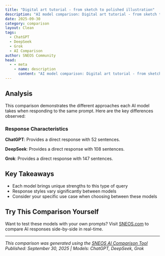 ```yaml
---
title: "Digital art tutorial - from sketch to polished illustration"
description: "AI model comparison: Digital art tutorial - from sketch to polished illustration..."
date: 2025-09-30
category: comparison
layout: Clean
tags:
  - ChatGPT
  - DeepSeek
  - Grok
  - AI Comparison
author: SNEOS Community
head:
  - - meta
    - name: description
      content: "AI model comparison: Digital art tutorial - from sketch to polished illustration..."
---
```


<ChatComparison
  title="Digital art tutorial - from sketch to polished illustration"
  prompt="Digital art tutorial - from sketch to polished illustration"
  :responses='{
    "ChatGPT": "Certainly! Here\u0027s a step-by-step digital art tutorial guiding you from the initial sketch to a polished illustration:\n\n---\n\n### Digital Art Tutorial: From Sketch to Polished Illustration\n\n#### Tools You\u2019ll Need:\n- A digital drawing tablet or a computer with drawing software.\n- Drawing software (e.g., Adobe Photoshop, Procreate, Clip Studio Paint, Krita).\n\n---\n\n### Step 1: Preparing Your Canvas\n- Open your drawing software and create a new canvas. A typical size might be 3000x4000 pixels at 300 dpi for high-quality prints.\n- Choose a resolution that suits your needs (higher for print, lower for web).\n\n---\n\n### Step 2: Rough Sketch\n- Select a brush with low opacity and rough texture to mimic pencil.\n- Loosely sketch your idea, focusing on general shapes and composition.\n- Don\u2019t worry about details yet. Think about proportions, pose, perspective, and layout.\n- Use multiple layers if needed to separate elements.\n\n---\n\n### Step 3: Refined Sketch\n- Lower the opacity of the rough sketch layer to about 30-50%.\n- Create a new layer on top for your refined sketch.\n- Use a cleaner brush to redraw and add details, refining shapes and lines.\n- Clean up any awkward parts and finalize the line work.\n\n---\n\n### Step 4: Line Art (Optional)\n- If you want crisp, clean lines, create a new layer above the refined sketch.\n- Use a hard, smooth brush to ink your drawing.\n- Work slowly and carefully, adjusting brush size to emphasize line weight.\n- Hide or delete sketch layers when done.\n\n---\n\n### Step 5: Base Colors\n- Create a layer or multiple layers beneath your line art.\n- Block in flat base colors using a solid brush or fill tool.\n- Choose a harmonious color palette for your illustration.\n- You can keep different parts of your illustration on separate layers for easier editing.\n\n---\n\n### Step 6: Shading and Lighting\n- Add a new layer above the base colors and clip it (create a clipping mask) so shading stays within the base colors.\n- Use a soft brush to add shadows and highlights.\n- Consider the light source and use darker tones for shadows and lighter tones for highlights.\n- Blend softly when needed using blending brushes or smudge tools.\n\n---\n\n### Step 7: Adding Details\n- Add textures, small details, and subtle color variations.\n- Use custom brushes for effects like hair texture, fabric wrinkles, or skin pores.\n- Add reflections or ambient light to make the illustration more dynamic.\n\n---\n\n### Step 8: Background\n- Create a new layer(s) below your character or main subject.\n- Design a simple or detailed background depending on your composition.\n- Consider complementary colors and depth of field to make the subject pop.\n\n---\n\n### Step 9: Final Adjustments\n- Adjust color balance, contrast, brightness, and saturation if needed (using adjustment layers or filters).\n- Add effects like glows, flares, or textures to enhance the mood.\n- Zoom out often to see the whole image and make sure it reads well.\n\n---\n\n### Step 10: Export\n- Save your work in your native file format (.PSD, .CSP, etc.) to keep layers intact.\n- Export a flattened version (.PNG or .JPEG) for sharing or printing.\n- Consider exporting in different sizes depending on your needs.\n\n---\n\n### Tips for a Successful Digital Illustration:\n- Use layers to stay organized.\n- Save often and use versioning.\n- Experiment with brushes and settings.\n- Use references to improve accuracy.\n- Take breaks to maintain fresh eyes on your work.\n\n---\n\nWould you like a demonstration of any specific step or tips on choosing brushes and color palettes?",
    "DeepSeek": "Of course! This is a fantastic journey. Let\u0027s break down the process of creating a polished digital illustration from a simple sketch, step-by-step. This tutorial is designed to be software-agnostic, so you can follow along in Procreate, Photoshop, Krita, Clip Studio Paint, or any other digital art program.\n\n### **The Goal: From a Wobbly Sketch to a Confident Illustration**\n\nWe\u0027ll create a simple character illustration to demonstrate the workflow.\n\n---\n\n### **Step 1: The Rough Sketch (The Foundation)**\n\nThis stage is all about ideas, energy, and composition. Don\u0027t get caught up in details.\n\n1.  **Start with Thumbnails:** Don\u0027t jump straight into a big canvas. Create small, quick sketches (thumbnails) to explore different ideas and compositions. Focus on basic shapes, silhouette, and flow.\n    *   *Tip:* Use a large, rough brush. Keep it loose and fast!\n\n    \n\n2.  **Refine Your Favorite:** Pick the thumbnail you like best. Create a new layer on top of it and draw a slightly cleaner sketch. This is where you define the pose, fix proportions, and place the main features.\n    *   *Tip:* Use a different color for this sketch to easily distinguish it from the rough thumbnails. Lower the opacity of your thumbnail layer.\n\n---\n\n### **Step 2: The Clean Line Art (The Blueprint)**\n\nThis is where we create the final lines that will guide our coloring.\n\n1.  **Prepare the Canvas:** Lower the opacity of your refined sketch layer (to around 20-30%). Create a **new layer on top** for your clean line art.\n2.  **Choose Your Brush:** Use a clean, pressure-sensitive brush. A standard \u0022Hard Round\u0022 brush, a \u0022G-Pen\u0022 (Clip Studio), or a \u0022Studio Pen\u0022 (Procreate) are perfect. The key is that it has a sharp edge.\n3.  **Draw Confident Lines:** Focus on smooth, long strokes instead of short, scratchy ones. Use your whole arm, not just your wrist.\n    *   **Pro Tip:** Use your software\u0027s **Stabilization** or \u0022StreamLine\u0022 feature. This smooths out your strokes and is a game-changer for clean lines.\n    *   **Vary Line Weight:** Make your lines thicker in areas of shadow (e.g., under the chin, where the arm meets the body) and thinner in highlighted areas. This adds depth and a professional touch.\n\n    \n\n---\n\n### **Step 3: Flat Colors (The Base Coat)**\n\nNow we block in colors without any shading. Think of it like a coloring book.\n\n1.  **Organize Your Layers:** Create a new layer **beneath** your line art layer. Name it \u0022Flat Colors.\u0022\n2.  **Color Palette:** Choose a simple, harmonious color palette beforehand. You can find inspiration on sites like Coolors.co or Adobe Color.\n3.  **Fill the Shapes:** Use the hard brush to paint in the base colors for the skin, hair, clothes, etc. Don\u0027t worry about staying perfectly in the lines.\n4.  **Clean Up with Clipping Masks:** This is a crucial technique!\n    *   Select your \u0022Flat Colors\u0022 layer.\n    *   Create a new layer above it and **clip it** to the layer below. (In most programs, this is done by clicking a \u0022Clipping Mask\u0022 icon or by holding Alt/Opt and clicking between the two layers).\n    *   Now, anything you paint on the clipped layer will only be visible where there is color on the \u0022Flat Colors\u0022 layer. This lets you clean up edges and add details without going outside the lines.\n\n    \n\n---\n\n### **Step 4: Adding Light and Shadow (The Volume)**\n\nThis is where your illustration becomes three-dimensional.\n\n1.  **Choose a Light Source:** Decide where your light is coming from (e.g., top-left). Be consistent!\n2.  **Create Shadow Layers:**\n    *   Create a new layer **above** your flat colors. Set the **Blending Mode to Multiply**. This mode is perfect for shadows as it darkens the underlying colors.\n    *   **Clip this layer** to your flat colors.\n3.  **Paint the Shadows:** Using a color slightly darker and more saturated than your base color, paint in the shadows. Think about the forms: where would light not hit? (e.g., under the hair, on the side of the nose, under the sleeve).\n    *   *Tip:* Use a slightly soft brush for softer shadow edges.\n\n    \n\n---\n\n### **Step 5: Rendering and Polish (The Magic)**\n\nThis stage separates a good drawing from a great one. We add highlights, refine edges, and add final details.\n\n1.  **Highlights:**\n    *   Create a new layer set to **Blending Mode: Add (or Screen)**. This mode is great for bright, glowing highlights.\n    *   Clip it to your flat colors.\n    *   Paint the brightest highlights where the light hits most directly (e.g., tip of the nose, top of the cheeks, edge of the sleeve).\n\n2.  **Color Blending \u0026 Refinement:**\n    *   Create a new layer set to **Blending Mode: Normal**. Don\u0027t clip it yet.\n    *   Use a soft, round brush with low opacity to gently blend the transitions between your shadows and base colors. Pick colors from the surrounding areas to keep it harmonious.\n    *   You can also use this layer to add subtle color variations (e.g., a touch of pink to the cheeks, a cooler color in the recessed shadows).\n\n3.  **Background:**\n    *   Add a simple background! A gradient, some abstract shapes, or soft light beams can make your character pop without distracting from them.\n\n4.  **Final Effects:**\n    *   **Add Noise/Texture:** Create a new layer on top of everything, fill it with 50% gray, set the blending mode to **Overlay**, and then add a subtle noise filter (Filter \u003E Noise \u003E Add Noise). This gives a nice, cohesive texture.\n    *   **Color Adjustment:** Use adjustment layers (like Color Balance, Hue/Saturation, or Gradient Maps) to tweak the overall mood and color harmony of the entire piece.\n\n    \n\n---\n\n### **Key Concepts to Remember:**\n\n*   **Layers are Your Best Friend:** Use them to separate your sketch, line art, colors, shadows, and effects. This gives you maximum flexibility to make changes.\n*   **Clipping Masks are Essential:** They save you countless hours of painstaking erasing.\n*   **Blending Modes are Magic:** Multiply for shadows, Add/Screen for light, Overlay for texture. Experiment!\n*   **Flip Your Canvas Horizontally:** Do this frequently! It helps you spot errors in proportions and composition that your brain has gotten used to.\n*   **Zoom Out:** Don\u0027t get lost in details at 400% zoom. Regularly check how your piece looks at a smaller size to ensure it reads well.\n\nThe most important step is to **practice and enjoy the process**. Every artist has their own workflow, so use this guide as a starting point and adapt it to what feels right for you. Happy creating",
    "Grok": "Creating a polished digital illustration from a sketch involves a structured process that combines creativity with technical skills. Whether you\u0027re a beginner or an experienced artist, this step-by-step tutorial will guide you through the process using common tools like Adobe Photoshop, Procreate, or similar software. I\u0027ll assume you\u0027re working in a program like Photoshop for this guide, but the principles apply to most digital art tools.\n\n---\n\n### What You\u0027ll Need:\n- **Drawing Tablet**: (e.g., Wacom, Huion, or iPad with Apple Pencil for Procreate)\n- **Software**: Adobe Photoshop, Procreate, Clip Studio Paint, or any digital art program.\n- **Reference Images**: For anatomy, poses, or inspiration (optional but recommended).\n- **Basic Knowledge**: Familiarity with layers, brushes, and your software\u2019s tools.\n\n---\n\n### Step 1: Initial Sketch (Rough Concept)\n**Goal**: Lay down the basic idea of your illustration.\n\n1. **Set Up Your Canvas**:\n   - Create a new file with a high resolution (e.g., 300 DPI, 4000x4000 pixels) to ensure quality for printing or zooming in.\n   - Choose a canvas size based on your project (e.g., portrait or landscape orientation).\n\n2. **Sketch Your Idea**:\n   - Use a light color (like a soft gray or blue) and a small, pencil-like brush.\n   - Focus on the basic shapes and composition. Block out major elements like characters, background, and perspective lines.\n   - Don\u2019t worry about details\u2014keep it loose and rough. Think stick figures or basic shapes for anatomy.\n   - Create a new layer for each major element (e.g., character, background) to keep things organized.\n\n**Tip**: Use reference images to help with poses, anatomy, or perspective. Websites like Pinterest or Pose Reference sites are great for this.\n\n---\n\n### Step 2: Refine the Sketch (Clean Lineart)\n**Goal**: Turn your rough sketch into clear, defined lines.\n\n1. **Create a New Layer for Lineart**:\n   - Lower the opacity of your rough sketch layer (around 30-50%) so it\u2019s visible but not distracting.\n   - Use a slightly harder brush (like an inking pen or fine-tip brush) to trace over your sketch on the new layer.\n   - Focus on cleaner, confident lines. Refine proportions, facial features, and other key details.\n\n2. **Adjust Anatomy and Perspective**:\n   - Check for any errors in proportions or perspective. Use tools like transform (Ctrl\u002BT in Photoshop) to resize or rotate elements if needed.\n   - Flip your canvas horizontally (most software has this feature) to spot mistakes\u2014flipping often reveals unevenness or awkward angles.\n\n3. **Finalize the Lineart**:\n   - Erase unnecessary lines from the rough sketch layer or delete it altogether once your clean lineart is done.\n   - Keep your lineart layer separate for now; it will help when adding color.\n\n**Tip**: Vary line thickness (thicker for outlines, thinner for details) to add depth. Many brushes in Photoshop or Procreate have pressure sensitivity for this.\n\n---\n\n### Step 3: Base Colors (Flat Colors)\n**Goal**: Add basic colors to define shapes and areas.\n\n1. **Set Up Layers for Coloring**:\n   - Create a new layer *below* your lineart layer for base colors.\n   - Use the \u201CMagic Wand\u201D or \u201CPen Tool\u201D to select areas (or manually block in colors with a hard-edged brush).\n   - Turn on \u201CLock Transparency\u201D (in Photoshop) or use a clipping mask to prevent coloring outside the lines.\n\n2. **Choose a Color Palette**:\n   - Pick a harmonious color scheme (e.g., complementary, analogous, or monochromatic). Use tools like Adobe Color or Coolors.co for inspiration.\n   - Start with flat, mid-tone colors for each element (skin, clothes, background, etc.). Avoid pure black or white at this stage\u2014use dark grays or off-whites instead.\n\n3. **Fill in the Shapes**:\n   - Use a solid brush to fill in each area with its base color. Don\u2019t worry about shading yet.\n   - Create separate layers for different elements (e.g., skin, hair, clothes) to make adjustments easier later.\n\n**Tip**: If your software supports it, set your lineart layer to \u201CMultiply\u201D mode so the colors show through the lines.\n\n---\n\n### Step 4: Shading and Highlights\n**Goal**: Add depth and dimension to your illustration.\n\n1. **Set Up Shading Layers**:\n   - Create a new layer above each base color layer for shading. Use a clipping mask to restrict shading to the base color area.\n   - Decide on your light source (e.g., light coming from the top-left) and keep it consistent across the illustration.\n\n2. **Choose a Shading Style**:\n   - **Cell Shading**: Use a hard-edged brush for sharp shadows and highlights. Great for a cartoonish look.\n   - **Soft Shading**: Use a soft brush (like an airbrush) for smooth gradients. Ideal for a more realistic style.\n   - Pick a darker shade of your base color for shadows (or use a multiply layer mode) and a lighter shade for highlights.\n\n3. **Apply Shadows and Highlights**:\n   - Paint shadows where the light wouldn\u2019t hit (e.g., under the chin, inside folds of clothing).\n   - Add highlights on areas that catch light (e.g., tops of cheeks, tips of hair strands).\n   - Use a low opacity brush and build up the shading gradually for a natural look.\n\n**Tip**: Use ambient occlusion (subtle shadows where objects meet, like under arms or near edges) for extra depth.\n\n---\n\n### Step 5: Details and Textures\n**Goal**: Add small touches to make your illustration pop.\n\n1. **Refine Details**:\n   - Zoom in and add fine details like facial expressions, hair strands, or small accessories.\n   - Use a small brush for precision. Add blush to cheeks, shine to eyes, or creases to clothing.\n\n2. **Add Textures**:\n   - Use texture brushes (e.g., for fabric, skin, or grass) to give surfaces a tactile feel. Many software programs have free or built-in texture brushes.\n   - Overlay subtle textures (like paper grain or noise) on a separate layer set to \u201COverlay\u201D or \u201CSoft Light\u201D mode for a more organic look.\n\n3. **Enhance the Lineart**:\n   - If desired, color parts of your lineart to match the base colors (e.g., darker skin tones for character outlines rather than pure black) for a softer look.\n   - Add small highlights or effects near the edges.\n\n**Tip**: Avoid over-detailing\u2014focus on key areas like the face or focal points of the composition.\n\n---\n\n### Step 6: Background and Composition\n**Goal**: Integrate a background and ensure the overall composition works.\n\n1. **Sketch the Background**:\n   - Create a new layer or group below the character layers for the background.\n   - Keep it simple if the character is the focus (e.g., a gradient or basic scenery). For complex scenes, sketch elements like trees, buildings, or props.\n\n2. **Color and Shade the Background**:\n   - Follow the same coloring and shading process as the character, but use softer or less saturated colors to avoid overpowering the foreground.\n   - Ensure the lighting in the background matches the character (e.g., same light source direction).\n\n3. **Balance the Composition**:\n   - Check if the character and background work together. Adjust colors, contrast, or positioning if needed.\n   - Use the \u201CRule of Thirds\u201D or other composition techniques to guide the viewer\u2019s eye to the focal point.\n\n**Tip**: Add depth with atmospheric perspective\u2014make distant objects less detailed and more faded.\n\n---\n\n### Step 7: Final Touches and Polishing\n**Goal**: Refine the illustration and prepare it for sharing or printing.\n\n1. **Adjust Color and Lighting**:\n   - Add an adjustment layer (in Photoshop, go to Layer \u003E New Adjustment Layer) for \u201CColor Balance,\u201D \u201CHue/Saturation,\u201D or \u201CGradient Map\u201D to unify the colors.\n   - Create a new layer set to \u201COverlay\u201D or \u201CSoft Light\u201D and paint subtle lighting effects (like a warm glow or cool shadow) to enhance mood.\n\n2. **Add Effects**:\n   - Include special effects like lens flares, sparkles, or smoke if they suit your piece. Use custom brushes or layer modes like \u201CScreen\u201D for glows.\n   - Apply a slight blur to the background (e.g., Gaussian Blur) to create depth of field and focus on the foreground.\n\n3. **Review and Fix Errors**:\n   - Zoom out and check the overall piece. Look for odd colors, stray lines, or inconsistencies.\n   - Flip the canvas one last time to catch any remaining issues.\n\n4. **Export Your Work**:\n   - Save your file in the native format (e.g., .PSD for Photoshop) to preserve layers for future edits.\n   - Export a high-resolution PNG or JPEG for sharing online or printing. Use RGB color mode for digital viewing and CMYK for print.\n\n**Tip**: Take breaks during the process to view your work with fresh eyes\u2014you\u2019ll spot mistakes more easily.\n\n---\n\n### Bonus Tips for Improvement\n- **Study Fundamentals**: Learn anatomy, perspective, and color theory to improve your art over time.\n- **Experiment with Brushes**: Download or create custom brushes to match your style.\n- **Get Feedback**: Share your work on art communities like DeviantArt, ArtStation, or social media to get constructive criticism.\n- **Practice Consistently**: Even quick sketches daily can improve your skills.\n\n---\n\nBy following these steps\u2014sketching, refining, coloring, shading, detailing, and polishing\u2014you can transform a simple idea into a professional-looking digital illustration. Each stage builds on the last, so take your time and enjoy the process."
  }'
  published-date="22:46"
/>

## Analysis

This comparison demonstrates the different approaches each AI model takes when responding to the same prompt. Here are the key differences observed:

### Response Characteristics

**ChatGPT**: Provides a direct response with 52 sentences. 

**DeepSeek**: Provides a direct response with 108 sentences. 

**Grok**: Provides a direct response with 147 sentences. 

## Key Takeaways

- Each model brings unique strengths to this type of query
- Response styles vary significantly between models
- Consider your specific use case when choosing between these models

## Try This Comparison Yourself

Want to test these models with your own prompts? Visit [SNEOS.com](https://sneos.com) to compare AI responses side-by-side in real-time.

---

*This comparison was generated using the [SNEOS AI Comparison Tool](https://sneos.com)*
*Published: September 30, 2025 | Models: ChatGPT, DeepSeek, Grok*
